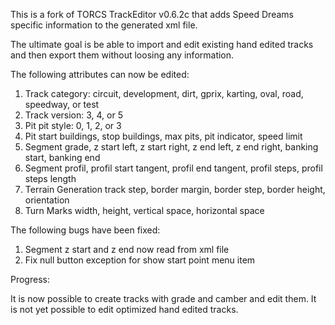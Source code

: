 This is a fork of TORCS TrackEditor v0.6.2c that adds Speed Dreams specific information to the generated xml file.

The ultimate goal is be able to import and edit existing hand edited tracks and then export them without loosing any information. 

The following attributes can now be edited:
1. Track category: circuit, development, dirt, gprix, karting, oval, road, speedway, or test
2. Track version: 3, 4, or 5
3. Pit pit style: 0, 1, 2, or 3
4. Pit start buildings, stop buildings, max pits, pit indicator, speed limit
5. Segment grade, z start left, z start right, z end left, z end right, banking start, banking end
6. Segment profil, profil start tangent, profil end tangent, profil steps, profil steps length
7. Terrain Generation track step, border margin, border step, border height, orientation
8. Turn Marks width, height, vertical space, horizontal space

The following bugs have been fixed:
1. Segment z start and z end now read from xml file
2. Fix null button exception for show start point menu item

Progress:

It is now possible to create tracks with grade and camber and edit them.  It is not yet possible to edit optimized hand edited tracks.
